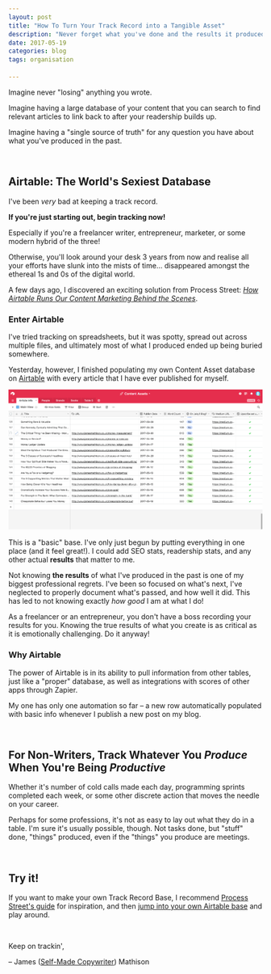 ```yaml
---
layout: post
title: "How To Turn Your Track Record into a Tangible Asset"
description: "Never forget what you've done and the results it produced again!"
date: 2017-05-19 
categories: blog
tags: organisation

---
```


Imagine never "losing" anything you wrote. 

Imagine having a large database of your content that you can search to find relevant articles to link back to after your readership builds up. 

Imagine having a "single source of truth" for any question you have about what you've produced in the past. 

&nbsp;

## Airtable: The World's Sexiest Database
I've been *very* bad at keeping a track record. 

**If you're just starting out, begin tracking now!** 

Especially if you're a freelancer writer, entrepreneur, marketer, or some modern hybrid of the three! 

Otherwise, you'll look around your desk 3 years from now and realise all your efforts have slunk into the mists of time… disappeared amongst the ethereal 1s and 0s of the digital world. 

A few days ago, I discovered an exciting solution from Process Street: *[How Airtable Runs Our Content Marketing Behind the Scenes](https://www.process.st/airtable-content-marketing/)*.

### Enter Airtable
I've tried tracking on spreadsheets, but it was spotty, spread out across multiple files, and ultimately most of what I produced ended up being buried somewhere. 

Yesterday, however, I finished populating my own Content Asset database on [Airtable](https://airtable.com/invite/r/zgvqbCAu) with every article that I have ever published for myself. 

<img src="../images/airtable-content-asset-database.png/"></img>

This is a "basic" base. I've only just begun by putting everything in one place (and it feel great!). I could add SEO stats, readership stats, and any other actual **results** that matter to me.

Not knowing **the results** of what I've produced in the past is one of my biggest professional regrets. I've been so focused on what's next, I've neglected to properly document what's passed, and how well it did. This has led to not knowing exactly *how good* I am at what I do! 

As a freelancer or an entrepreneur, you don't have a boss recording your results for you. Knowing the true results of what you create is as critical as it is emotionally challenging. Do it anyway! 

### Why Airtable
The power of Airtable is in its ability to pull information from other tables, just like a "proper" database, as well as integrations with scores of other apps through Zapier. 

My one has only one automation so far – a new row automatically populated with basic info whenever I publish a new post on my blog. 

&nbsp;

## For Non-Writers, Track Whatever You *Produce* When You're Being *Productive*
Whether it's number of cold calls made each day, programming sprints completed each week, or some other discrete action that moves the needle on your career. 

Perhaps for some professions, it's not as easy to lay out what they do in a table. I'm sure it's usually possible, though. Not tasks done, but "stuff" done, "things" produced, even if the "things" you produce are meetings. 

&nbsp;

## Try it!
If you want to make your own Track Record Base, I recommend [Process Street's guide](https://www.process.st/airtable-content-marketing/) for inspiration, and then [jump into your own Airtable base](https://airtable.com/invite/r/zgvqbCAu) and play around. 

&nbsp;

Keep on trackin', 

– James ([Self-Made Copywriter](http://www.jamesmathison.co.uk/the-self-made-copywriter-intensive/)) Mathison